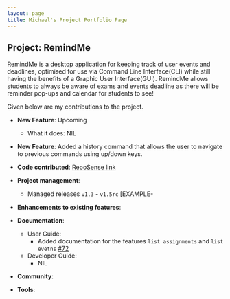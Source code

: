 ```yaml
---
layout: page
title: Michael's Project Portfolio Page
---
```


## Project: RemindMe

RemindMe is a desktop application for keeping track of user events and deadlines, optimised for use via Command Line 
Interface(CLI) while still having the benefits of a Graphic User Interface(GUI).
RemindMe allows students to always be aware of exams and events deadline as there will be reminder pop-ups and calendar
for students to see!

Given below are my contributions to the project.

* **New Feature**: Upcoming
  * What it does: NIL
 

* **New Feature**: Added a history command that allows the user to navigate to previous commands using up/down keys.

* **Code contributed**: [RepoSense link]()

* **Project management**:
  * Managed releases `v1.3` - `v1.5rc` [EXAMPLE-

* **Enhancements to existing features**:
  
* **Documentation**:
  * User Guide:
    * Added documentation for the features `list assignments` and `list evetns` [\#72]()
  * Developer Guide:
    * NIL
    
* **Community**:

* **Tools**:

